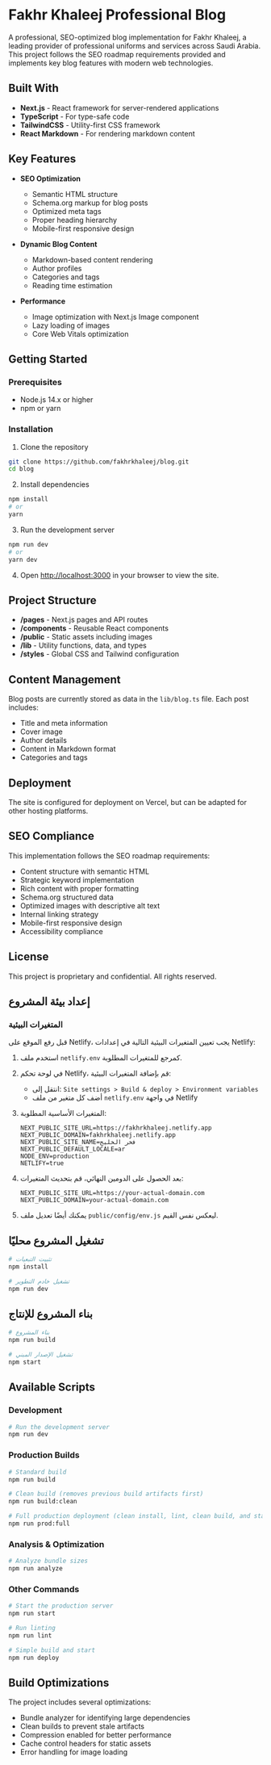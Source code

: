 # Fakhr Khaleej Professional Blog

A professional, SEO-optimized blog implementation for Fakhr Khaleej, a leading provider of professional uniforms and services across Saudi Arabia. This project follows the SEO roadmap requirements provided and implements key blog features with modern web technologies.

## Built With

- **Next.js** - React framework for server-rendered applications
- **TypeScript** - For type-safe code
- **TailwindCSS** - Utility-first CSS framework
- **React Markdown** - For rendering markdown content

## Key Features

- **SEO Optimization** 
  - Semantic HTML structure
  - Schema.org markup for blog posts
  - Optimized meta tags
  - Proper heading hierarchy
  - Mobile-first responsive design

- **Dynamic Blog Content**
  - Markdown-based content rendering
  - Author profiles
  - Categories and tags
  - Reading time estimation

- **Performance**
  - Image optimization with Next.js Image component
  - Lazy loading of images
  - Core Web Vitals optimization

## Getting Started

### Prerequisites

- Node.js 14.x or higher
- npm or yarn

### Installation

1. Clone the repository
```bash
git clone https://github.com/fakhrkhaleej/blog.git
cd blog
```

2. Install dependencies
```bash
npm install
# or
yarn
```

3. Run the development server
```bash
npm run dev
# or
yarn dev
```

4. Open [http://localhost:3000](http://localhost:3000) in your browser to view the site.

## Project Structure

- **/pages** - Next.js pages and API routes
- **/components** - Reusable React components
- **/public** - Static assets including images
- **/lib** - Utility functions, data, and types
- **/styles** - Global CSS and Tailwind configuration

## Content Management

Blog posts are currently stored as data in the `lib/blog.ts` file. Each post includes:

- Title and meta information
- Cover image
- Author details
- Content in Markdown format
- Categories and tags

## Deployment

The site is configured for deployment on Vercel, but can be adapted for other hosting platforms.

## SEO Compliance

This implementation follows the SEO roadmap requirements:

- Content structure with semantic HTML
- Strategic keyword implementation
- Rich content with proper formatting
- Schema.org structured data
- Optimized images with descriptive alt text
- Internal linking strategy
- Mobile-first responsive design
- Accessibility compliance

## License

This project is proprietary and confidential. All rights reserved.

## إعداد بيئة المشروع

### المتغيرات البيئية

قبل رفع الموقع على Netlify، يجب تعيين المتغيرات البيئية التالية في إعدادات Netlify:

1. استخدم ملف `netlify.env` كمرجع للمتغيرات المطلوبة.

2. في لوحة تحكم Netlify، قم بإضافة المتغيرات البيئية:
   - انتقل إلى: `Site settings > Build & deploy > Environment variables`
   - أضف كل متغير من ملف `netlify.env` في واجهة Netlify

3. المتغيرات الأساسية المطلوبة:
   ```
   NEXT_PUBLIC_SITE_URL=https://fakhrkhaleej.netlify.app
   NEXT_PUBLIC_DOMAIN=fakhrkhaleej.netlify.app
   NEXT_PUBLIC_SITE_NAME=فخر الخليج
   NEXT_PUBLIC_DEFAULT_LOCALE=ar
   NODE_ENV=production
   NETLIFY=true
   ```

4. بعد الحصول على الدومين النهائي، قم بتحديث المتغيرات:
   ```
   NEXT_PUBLIC_SITE_URL=https://your-actual-domain.com
   NEXT_PUBLIC_DOMAIN=your-actual-domain.com
   ```

5. يمكنك أيضًا تعديل ملف `public/config/env.js` ليعكس نفس القيم.

## تشغيل المشروع محليًا

```bash
# تثبيت التبعيات
npm install

# تشغيل خادم التطوير
npm run dev
```

## بناء المشروع للإنتاج

```bash
# بناء المشروع
npm run build

# تشغيل الإصدار المبني
npm start
```

## Available Scripts

### Development

```bash
# Run the development server
npm run dev
```

### Production Builds

```bash
# Standard build
npm run build

# Clean build (removes previous build artifacts first)
npm run build:clean

# Full production deployment (clean install, lint, clean build, and start)
npm run prod:full
```

### Analysis & Optimization

```bash
# Analyze bundle sizes
npm run analyze
```

### Other Commands

```bash
# Start the production server
npm run start

# Run linting
npm run lint

# Simple build and start
npm run deploy
```

## Build Optimizations

The project includes several optimizations:

- Bundle analyzer for identifying large dependencies
- Clean builds to prevent stale artifacts
- Compression enabled for better performance
- Cache control headers for static assets
- Error handling for image loading 